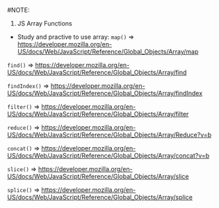 #NOTE:

1. JS Array Functions
- Study and practive to use array:
```map()```  => https://developer.mozilla.org/en-US/docs/Web/JavaScript/Reference/Global_Objects/Array/map

```find()```  =>  https://developer.mozilla.org/en-US/docs/Web/JavaScript/Reference/Global_Objects/Array/find

```findIndex()```  =>  https://developer.mozilla.org/en-US/docs/Web/JavaScript/Reference/Global_Objects/Array/findIndex

```filter()```  =>  https://developer.mozilla.org/en-US/docs/Web/JavaScript/Reference/Global_Objects/Array/filter

```reduce()```  => https://developer.mozilla.org/en-US/docs/Web/JavaScript/Reference/Global_Objects/Array/Reduce?v=b

```concat()```  =>  https://developer.mozilla.org/en-US/docs/Web/JavaScript/Reference/Global_Objects/Array/concat?v=b

```slice()```  => https://developer.mozilla.org/en-US/docs/Web/JavaScript/Reference/Global_Objects/Array/slice

```splice()```  => https://developer.mozilla.org/en-US/docs/Web/JavaScript/Reference/Global_Objects/Array/splice